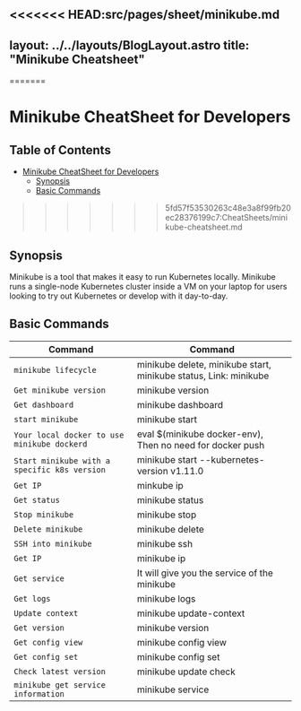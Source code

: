 <<<<<<< HEAD:src/pages/sheet/minikube.md
---
layout: ../../layouts/BlogLayout.astro
title: "Minikube Cheatsheet"
---
=======
# Minikube CheatSheet for Developers

## Table of Contents

- [Minikube CheatSheet for Developers](#minukube-cheatsheet-for-developers)
  - [Synopsis](#synopsis)
  - [Basic Commands](#basic-commands)
>>>>>>> 5fd57f53530263c48e3a8f99fb20ec28376199c7:CheatSheets/minikube-cheatsheet.md

## Synopsis

Minikube is a tool that makes it easy to run Kubernetes locally.
Minikube runs a single-node Kubernetes cluster inside a VM on your laptop for users looking to try out Kubernetes or develop with it day-to-day.



## Basic Commands

| Command                                      | Command                                                          |
| -------------------------------------------- | ---------------------------------------------------------------- |
| `minikube lifecycle`                         | minikube delete, minikube start, minikube status, Link: minikube |
| `Get minikube version`                       | minikube version                                                 |
| `Get dashboard`                              | minikube dashboard                                               |
| `start minikube`                             | minikube start                                                   |
| `Your local docker to use minikube dockerd`  | eval $(minikube docker-env), Then no need for docker push        |
| `Start minikube with a specific k8s version` | minikube start --kubernetes-version v1.11.0                      |
| `Get IP`                                     | minkube ip                                                       |
| `Get status`                                 | minikube status                                                  |
| `Stop minikube`                              | minikube stop                                                    |
| `Delete minikube`                            | minikube delete                                                  |
| `SSH into minikube`                          | minikube ssh                                                     |
| `Get IP`                                     | minikube ip                                                      |
| `Get service`                                | It will give you the service of the minikube                     |
| `Get logs`                                   | minikube logs                                                    |
| `Update context`                             | minikube update-context                                          |
| `Get version`                                | minikube version                                                 |
| `Get config view`                            | minikube config view                                             |
| `Get config set`                             | minikube config set                                              |
| `Check latest version`                       | minikube update check                                            |
| `minikube get service information`           | minikube service <srv-name>                                      |
 


